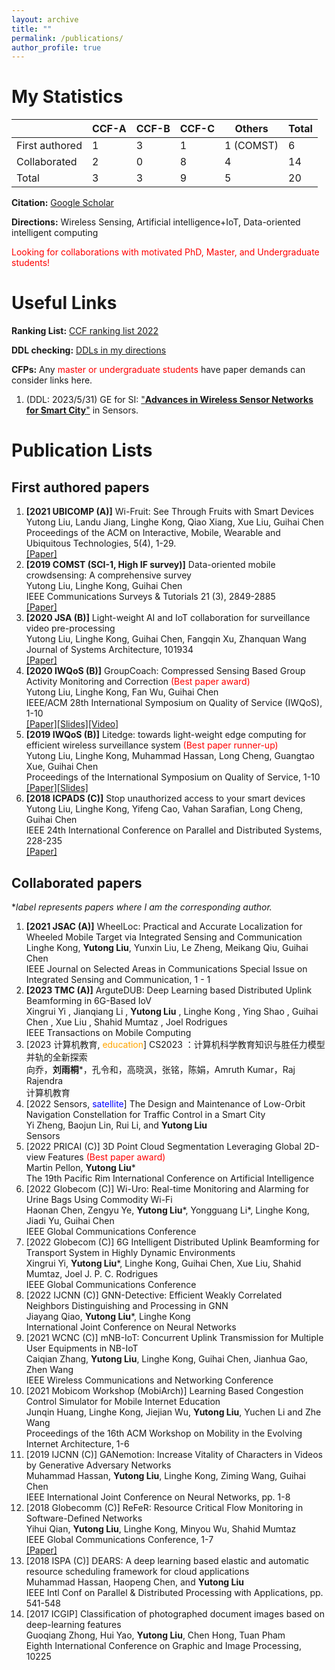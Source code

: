 ```yaml
---
layout: archive
title: ""
permalink: /publications/
author_profile: true
---
```


# My Statistics

|                | CCF-A | CCF-B | CCF-C | Others    | Total |
| -------------- | ----- | ----- | ----- | --------- | ----- |
| First authored | 1     | 3     | 1     | 1 (COMST) | 6     |
| Collaborated   | 2     | 0     | 8     | 4         | 14    |
| Total          | 3     | 3     | 9     | 5         | 20    |

**Citation:** [Google Scholar](https://scholar.google.com/citations?user=k34dE-gAAAAJ&hl=en)

**Directions:** Wireless Sensing, Artificial intelligence+IoT, Data-oriented intelligent computing

<font color=red>Looking for collaborations with motivated PhD, Master, and Undergraduate students!</font> 

# Useful Links

**Ranking List:** [CCF ranking list 2022](https://isabelleliu630.github.io/files/list.pdf)

**DDL checking:** [DDLs in my directions](https://isabelleliu630.github.io/conf-deadlines/)

**CFPs:** Any <font color=red>master or undergraduate students</font> have paper demands can consider links here.

1. (DDL: 2023/5/31) GE for SI: ["**Advances in Wireless Sensor Networks for Smart City**"](https://www.mdpi.com/journal/sensors/special_issues/WSN_smart_city) in Sensors.

# Publication Lists

First authored papers
------

1. **\[2021 UBICOMP (A)\]** Wi-Fruit: See Through Fruits with Smart Devices   
    Yutong Liu, Landu Jiang, Linghe Kong, Qiao Xiang, Xue Liu, Guihai Chen  
    Proceedings of the ACM on Interactive, Mobile, Wearable and Ubiquitous Technologies, 5(4), 1-29.   
    [\[Paper\]](https://dl.acm.org/doi/pdf/10.1145/3494971)
3. **\[2019 COMST (SCI-1, High IF survey)\]** Data-oriented mobile crowdsensing: A comprehensive survey   
    Yutong Liu, Linghe Kong, Guihai Chen  
    IEEE Communications Surveys & Tutorials 21 (3), 2849-2885    
    [\[Paper\]](https://isabelleliu630.github.io/files/comst.pdf)
4. **\[2020 JSA (B)\]** Light-weight AI and IoT collaboration for surveillance video pre-processing    
    Yutong Liu, Linghe Kong, Guihai Chen, Fangqin Xu, Zhanquan Wang    
    Journal of Systems Architecture, 101934    
    [\[Paper\]](https://isabelleliu630.github.io/files/jsa.pdf)
5. **\[2020 IWQoS (B)\]** GroupCoach: Compressed Sensing Based Group Activity Monitoring and Correction <font color=red>(Best paper award)  </font>  
    Yutong Liu, Linghe Kong, Fan Wu, Guihai Chen   
    IEEE/ACM 28th International Symposium on Quality of Service (IWQoS), 1-10  
    [\[Paper\]](https://isabelleliu630.github.io/files/GroupCoach.pdf)[\[Slides\]](https://isabelleliu630.github.io/files/GroupCoach_PPT.pdf)[\[Video\]](https://isabelleliu630.github.io/files/GroupCoach_video.mp4)
6. **\[2019 IWQoS (B)\]** Litedge: towards light-weight edge computing for efficient wireless surveillance system <font color=red>(Best paper runner-up)  </font>  
    Yutong Liu, Linghe Kong, Muhammad Hassan, Long Cheng, Guangtao Xue, Guihai Chen  
    Proceedings of the International Symposium on Quality of Service, 1-10   
    [\[Paper\]](https://isabelleliu630.github.io/files/IWQoS2019.pdf)[\[Slides\]](https://isabelleliu630.github.io/files/litedge_PPT.pdf)
7. **\[2018 ICPADS (C)\]** Stop unauthorized access to your smart devices     
    Yutong Liu, Linghe Kong, Yifeng Cao, Vahan Sarafian, Long Cheng, Guihai Chen  
    IEEE 24th International Conference on Parallel and Distributed Systems, 228-235  
    [\[Paper\]](https://isabelleliu630.github.io/files/icpads.pdf)

Collaborated papers
------
**label represents papers where I am the corresponding author.*

1. **\[2021 JSAC (A)\]** WheelLoc: Practical and Accurate Localization for Wheeled Mobile Target via Integrated Sensing and Communication   
    Linghe Kong, **Yutong Liu**, Yunxin Liu, Le Zheng, Meikang Qiu, Guihai Chen  
    IEEE Journal on Selected Areas in Communications Special Issue on Integrated Sensing and Communication, 1 - 1   
2. **[2023 TMC (A)]** ArguteDUB: Deep Learning based Distributed Uplink Beamforming in 6G-Based IoV    
    Xingrui Yi , Jianqiang Li , **Yutong Liu** , Linghe Kong , Ying Shao , Guihai Chen , Xue Liu , Shahid Mumtaz , Joel Rodrigues   
    IEEE Transactions on Mobile Computing
3. [2023 计算机教育, <font color=orange>education</font>] CS2023 ：计算机科学教育知识与胜任力模型 并轨的全新探索   
    向乔，**刘雨桐***，孔令和，高晓沨，张铭，陈娟，Amruth Kumar，Raj Rajendra   
    计算机教育
4. [2022 Sensors, <font color=blue>satellite</font>] The Design and Maintenance of Low-Orbit Navigation Constellation for Traffic Control in a Smart City     
    Yi Zheng, Baojun Lin, Rui Li, and **Yutong Liu**   
    Sensors
2. [2022 PRICAI (C)] 3D Point Cloud Segmentation Leveraging Global 2D-view Features <font color=red>(Best paper award)  </font>    
    Martin Pellon, **Yutong Liu***   
    The 19th Pacific Rim International Conference on Artificial Intelligence
3. [2022 Globecom (C)] Wi-Uro: Real-time Monitoring and Alarming for Urine Bags Using Commodity Wi-Fi  
    Haonan Chen, Zengyu Ye, **Yutong Liu***, Yongguang Li*, Linghe Kong, Jiadi Yu, Guihai Chen  
    IEEE Global Communications Conference
4. [2022 Globecom (C)] 6G Intelligent Distributed Uplink Beamforming for Transport System in Highly Dynamic Environments  
    Xingrui Yi, **Yutong Liu***, Linghe Kong, Guihai Chen, Xue Liu, Shahid Mumtaz, Joel J. P. C. Rodrigues  
    IEEE Global Communications Conference
2. [2022 IJCNN (C)] GNN-Detective: Efficient Weakly Correlated Neighbors Distinguishing and Processing in GNN   
    Jiayang Qiao, **Yutong Liu***, Linghe Kong  
    International Joint Conference on Neural Networks
2. \[2021 WCNC (C)\] mNB-IoT: Concurrent Uplink Transmission for Multiple User Equipments in NB-IoT  
    Caiqian Zhang, **Yutong Liu**, Linghe Kong, Guihai Chen, Jianhua Gao, Zhen Wang  
    IEEE Wireless Communications and Networking Conference 
3. \[2021 Mobicom Workshop (MobiArch)\] Learning Based Congestion Control Simulator for Mobile Internet Education   
    Junqin Huang, Linghe Kong, Jiejian Wu, **Yutong Liu**, Yuchen Li and Zhe Wang  
    Proceedings of the 16th ACM Workshop on Mobility in the Evolving Internet Architecture, 1-6
4. \[2019 IJCNN (C)\] GANemotion: Increase Vitality of Characters in Videos by Generative Adversary Networks   
    Muhammad Hassan, **Yutong Liu**, Linghe Kong, Ziming Wang, Guihai Chen  
    IEEE International Joint Conference on Neural Networks, pp. 1-8
5. \[2018 Globecomm (C)\] ReFeR: Resource Critical Flow Monitoring in Software-Defined Networks    
     Yihui Qian, **Yutong Liu**, Linghe Kong, Minyou Wu, Shahid Mumtaz    
     IEEE Global Communications Conference, 1-7   
     [\[Paper\]](https://isabelleliu630.github.io/files/globecomm.pdf)
6. \[2018 ISPA (C)\] DEARS: A deep learning based elastic and automatic resource scheduling framework for cloud applications   
     Muhammad Hassan, Haopeng Chen,  and **Yutong Liu**  
     IEEE Intl Conf on Parallel & Distributed Processing with Applications, pp. 541-548
7. \[2017 ICGIP\] Classification of photographed document images based on deep-learning features    
     Guoqiang Zhong, Hui Yao, **Yutong Liu**, Chen Hong, Tuan Pham   
     Eighth International Conference on Graphic and Image Processing, 10225

